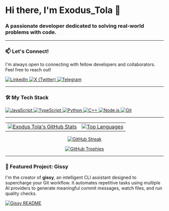 # Hi there, I'm Exodus_Tola 👋

### A passionate developer dedicated to solving real-world problems with code.

---

### 📫 Let's Connect!

I'm always open to connecting with fellow developers and collaborators. Feel free to reach out!

<p align="left">
  <a href="https://www.linkedin.com/in/exodus-tola" target="_blank">
    <img src="https://img.shields.io/badge/LinkedIn-0077B5?style=for-the-badge&logo=linkedin&logoColor=white" alt="LinkedIn">
  </a>
  <a href="https://x.com/Exodus_Tola" target="_blank">
    <img src="https://img.shields.io/badge/X_(Twitter)-000000?style=for-the-badge&logo=x&logoColor=white" alt="X (Twitter)">
  </a>
  <a href="https://t.me/Exodus_Tola" target="_blank">
    <img src="https://img.shields.io/badge/Telegram-2CA5E0?style=for-the-badge&logo=telegram&logoColor=white" alt="Telegram">
  </a>
</p>

---

### 🛠️ My Tech Stack

<p align="left">
  <a href="https://developer.mozilla.org/en-US/docs/Web/JavaScript" target="_blank" rel="noreferrer">
    <img src="https://img.shields.io/badge/JavaScript-ES6+-F7DF1E?style=for-the-badge&logo=javascript&logoColor=black" alt="JavaScript">
  </a>
  <a href="https://www.typescriptlang.org/" target="_blank" rel="noreferrer">
    <img src="https://img.shields.io/badge/TypeScript-3178C6?style=for-the-badge&logo=typescript&logoColor=white" alt="TypeScript">
  </a>
    <a href="https://www.python.org/" target="_blank" rel="noreferrer">
    <img src="https://img.shields.io/badge/Python-3776AB?style=for-the-badge&logo=python&logoColor=white" alt="Python">
  </a>
  <a href="https://isocpp.org/" target="_blank" rel="noreferrer">
    <img src="https://img.shields.io/badge/C%2B%2B-00599C?style=for-the-badge&logo=c%2B%2B&logoColor=white" alt="C++">
  </a>
  <a href="https://nodejs.org" target="_blank" rel="noreferrer">
    <img src="https://img.shields.io/badge/Node.js-20232A?style=for-the-badge&logo=node.js&logoColor=6DA55F" alt="Node.js">
  </a>
  <a href="https://git-scm.com/" target="_blank" rel="noreferrer">
    <img src="https://img.shields.io/badge/Git-F05032?style=for-the-badge&logo=git&logoColor=white" alt="Git">
  </a>
</p>

---

<table align="center">
  <tr>
    <td valign="top">
      <a href="https://github.com/anuraghazra/github-readme-stats">
        <img src="https://github-readme-stats.vercel.app/api?username=exodus-tola-mindCoder&show_icons=true&theme=dracula&hide_rank=false" alt="Exodus Tola's GitHub Stats" />
      </a>
    </td>
    <td valign="top">
      <a href="https://github.com/anuraghazra/github-readme-stats">
        <img src="https://github-readme-stats.vercel.app/api/top-langs/?username=exodus-tola-mindCoder&layout=compact&theme=dracula" alt="Top Languages" />
      </a>
    </td>
  </tr>
</table>

<p align="center">
  <a href="https://github.com/DenverCoder1/github-readme-streak-stats">
    <img src="https://github-readme-streak-stats.herokuapp.com/?user=exodus-tola-mindCoder&theme=dracula" alt="GitHub Streak" />
  </a>
</p>

<p align="center">
  <a href="https://github.com/ryo-ma/github-profile-trophy">
    <img src="https://github-profile-trophy.vercel.app/?username=exodus-tola-mindCoder&theme=dracula&column=7&margin-w=15&margin-h=15" alt="GitHub Trophies" />
  </a>
</p>

---

### 🌟 Featured Project: Gissy

I'm the creator of **gissy**, an intelligent CLI assistant designed to supercharge your Git workflow. It automates repetitive tasks using multiple AI providers to generate meaningful commit messages, watch files, and run quality checks.

[![Gissy README](https://github-readme-stats.vercel.app/api/pin/?username=exodus-tola-mindCoder&repo=gissy&theme=dracula&show_owner=true)](https://github.com/exodus-tola-mindCoder/gissy)
